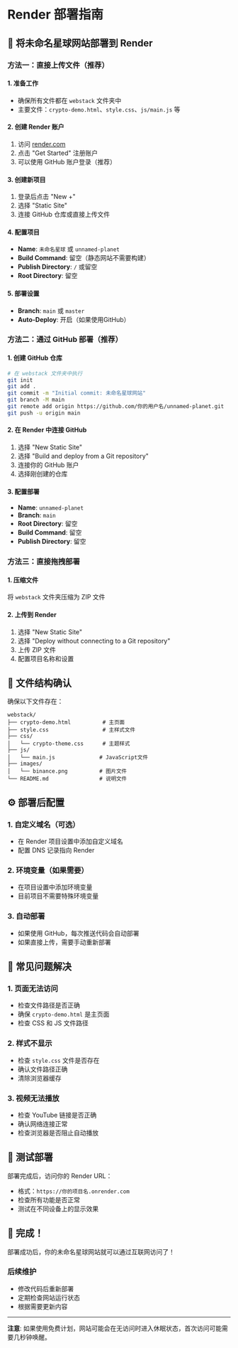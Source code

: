 # Render 部署指南

## 🚀 将未命名星球网站部署到 Render

### 方法一：直接上传文件（推荐）

#### 1. 准备工作
- 确保所有文件都在 `webstack` 文件夹中
- 主要文件：`crypto-demo.html`、`style.css`、`js/main.js` 等

#### 2. 创建 Render 账户
1. 访问 [render.com](https://render.com)
2. 点击 "Get Started" 注册账户
3. 可以使用 GitHub 账户登录（推荐）

#### 3. 创建新项目
1. 登录后点击 "New +"
2. 选择 "Static Site"
3. 连接 GitHub 仓库或直接上传文件

#### 4. 配置项目
- **Name**: `未命名星球` 或 `unnamed-planet`
- **Build Command**: 留空（静态网站不需要构建）
- **Publish Directory**: `/` 或留空
- **Root Directory**: 留空

#### 5. 部署设置
- **Branch**: `main` 或 `master`
- **Auto-Deploy**: 开启（如果使用GitHub）

### 方法二：通过 GitHub 部署（推荐）

#### 1. 创建 GitHub 仓库
```bash
# 在 webstack 文件夹中执行
git init
git add .
git commit -m "Initial commit: 未命名星球网站"
git branch -M main
git remote add origin https://github.com/你的用户名/unnamed-planet.git
git push -u origin main
```

#### 2. 在 Render 中连接 GitHub
1. 选择 "New Static Site"
2. 选择 "Build and deploy from a Git repository"
3. 连接你的 GitHub 账户
4. 选择刚创建的仓库

#### 3. 配置部署
- **Name**: `unnamed-planet`
- **Branch**: `main`
- **Root Directory**: 留空
- **Build Command**: 留空
- **Publish Directory**: 留空

### 方法三：直接拖拽部署

#### 1. 压缩文件
将 `webstack` 文件夹压缩为 ZIP 文件

#### 2. 上传到 Render
1. 选择 "New Static Site"
2. 选择 "Deploy without connecting to a Git repository"
3. 上传 ZIP 文件
4. 配置项目名称和设置

## 📁 文件结构确认

确保以下文件存在：
```
webstack/
├── crypto-demo.html          # 主页面
├── style.css                 # 主样式文件
├── css/
│   └── crypto-theme.css      # 主题样式
├── js/
│   └── main.js              # JavaScript文件
├── images/
│   └── binance.png          # 图片文件
└── README.md                # 说明文件
```

## ⚙️ 部署后配置

### 1. 自定义域名（可选）
- 在 Render 项目设置中添加自定义域名
- 配置 DNS 记录指向 Render

### 2. 环境变量（如果需要）
- 在项目设置中添加环境变量
- 目前项目不需要特殊环境变量

### 3. 自动部署
- 如果使用 GitHub，每次推送代码会自动部署
- 如果直接上传，需要手动重新部署

## 🔧 常见问题解决

### 1. 页面无法访问
- 检查文件路径是否正确
- 确保 `crypto-demo.html` 是主页面
- 检查 CSS 和 JS 文件路径

### 2. 样式不显示
- 检查 `style.css` 文件是否存在
- 确认文件路径正确
- 清除浏览器缓存

### 3. 视频无法播放
- 检查 YouTube 链接是否正确
- 确认网络连接正常
- 检查浏览器是否阻止自动播放

## 📱 测试部署

部署完成后，访问你的 Render URL：
- 格式：`https://你的项目名.onrender.com`
- 检查所有功能是否正常
- 测试在不同设备上的显示效果

## 🎉 完成！

部署成功后，你的未命名星球网站就可以通过互联网访问了！

### 后续维护
- 修改代码后重新部署
- 定期检查网站运行状态
- 根据需要更新内容

---

**注意**: 如果使用免费计划，网站可能会在无访问时进入休眠状态，首次访问可能需要几秒钟唤醒。
